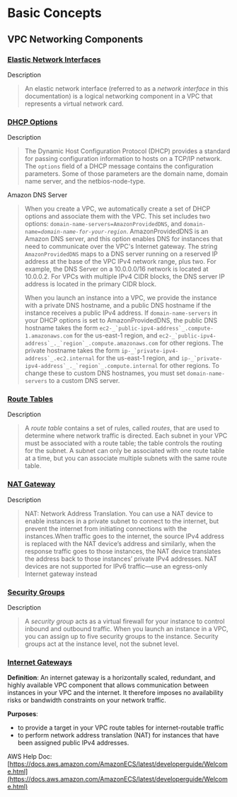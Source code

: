 
# Basic Concepts

## VPC Networking Components
### [Elastic Network Interfaces](https://docs.aws.amazon.com/AWSEC2/latest/UserGuide/using-eni.html)
Description
>An elastic network interface (referred to as a  _network interface_  in this documentation) is a logical networking component in a VPC that represents a virtual network card.

### [DHCP Options](https://docs.aws.amazon.com/vpc/latest/userguide/VPC_DHCP_Options.html)
Description
>The Dynamic Host Configuration Protocol (DHCP) provides a standard for passing configuration information to hosts on a TCP/IP network. The `options` field of a DHCP message contains the configuration parameters. Some of those parameters are the domain name, domain name server, and the netbios-node-type.

Amazon DNS Server
>When you create a VPC, we automatically create a set of DHCP options and associate them with the VPC. This set includes two options:  `domain-name-servers=AmazonProvidedDNS`, and  `domain-name=`_`domain-name-for-your-region`_. AmazonProvidedDNS is an Amazon DNS server, and this option enables DNS for instances that need to communicate over the VPC's Internet gateway. The string  `AmazonProvidedDNS`  maps to a DNS server running on a reserved IP address at the base of the VPC IPv4 network range, plus two. For example, the DNS Server on a 10.0.0.0/16 network is located at 10.0.0.2. For VPCs with multiple IPv4 CIDR blocks, the DNS server IP address is located in the primary CIDR block.
>
>When you launch an instance into a VPC, we provide the instance with a private DNS hostname, and a public DNS hostname if the instance receives a public IPv4 address. If  `domain-name-servers`  in your DHCP options is set to AmazonProvidedDNS, the public DNS hostname takes the form  ``ec2-_`public-ipv4-address`_.compute-1.amazonaws.com``  for the us-east-1 region, and  ``ec2-_`public-ipv4-address`_._`region`_.compute.amazonaws.com``  for other regions. The private hostname takes the form  ``ip-_`private-ipv4-address`_.ec2.internal``  for the us-east-1 region, and  ``ip-_`private-ipv4-address`_._`region`_.compute.internal``  for other regions. To change these to custom DNS hostnames, you must set  `domain-name-servers`  to a custom DNS server.

### [Route Tables](https://docs.aws.amazon.com/vpc/latest/userguide/VPC_Route_Tables.html)
Description
>A  _route table_  contains a set of rules, called  _routes_, that are used to determine where network traffic is directed.
>Each subnet in your VPC must be associated with a route table; the table controls the routing for the subnet. A subnet can only be associated with one route table at a time, but you can associate multiple subnets with the same route table.

### [NAT Gateway](https://docs.aws.amazon.com/vpc/latest/userguide/vpc-nat-gateway.html)
Description
> NAT: Network Address Translation. You can use a NAT device to enable instances in a private subnet to connect to the internet, but prevent the internet from initiating connections with the instances.When traffic goes to the internet, the source IPv4 address is replaced with the NAT device’s address and similarly, when the response traffic goes to those instances, the NAT device translates the address back to those instances’ private IPv4 addresses.
>NAT devices are not supported for IPv6 traffic—use an egress-only Internet gateway instead


### [Security Groups](https://docs.aws.amazon.com/vpc/latest/userguide/VPC_SecurityGroups.html)
Description
>A _security group_ acts as a virtual firewall for your instance to control inbound and outbound traffic. When you launch an instance in a VPC, you can assign up to five security groups to the instance. Security groups act at the instance level, not the subnet level.



### [Internet Gateways](https://docs.aws.amazon.com/vpc/latest/userguide/VPC_Internet_Gateway.html)

**Definition**: 
An internet gateway is a horizontally scaled, redundant, and highly available VPC component that allows communication between instances in your VPC and the internet. It therefore imposes no availability risks or bandwidth constraints on your network traffic.

**Purposes**: 
- to provide a target in your VPC route tables for internet-routable traffic
- to perform network address translation (NAT) for instances that have been assigned public IPv4 addresses.




AWS Help Doc: 
[https://docs.aws.amazon.com/AmazonECS/latest/developerguide/Welcome.html](https://docs.aws.amazon.com/AmazonECS/latest/developerguide/Welcome.html)


<!--stackedit_data:
eyJoaXN0b3J5IjpbLTY5OTI2NjQ5OSw3NjA0MTU5NjgsMTY0OD
c1MTExOCwtMTk4NDY2MjE0NSwxMDAzNjE5MzQ5LDE0Mjc4ODk2
OTEsNTQ1NjExMzc4LDE5NjU4MTMwMSwxODg5NDc0NjYzLDIwND
kwMjY2MTEsMTI5OTEzMDM5Niw1ODk1OTUxOTVdfQ==
-->